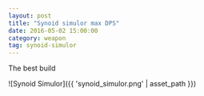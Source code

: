 ```yaml
---
layout: post
title: "Synoid simulor max DPS"
date: 2016-05-02 15:00:00
category: weapon
tag: synoid-simulor
---
```


The best build

![Synoid Simulor]({{ 'synoid_simulor.png' | asset_path }})